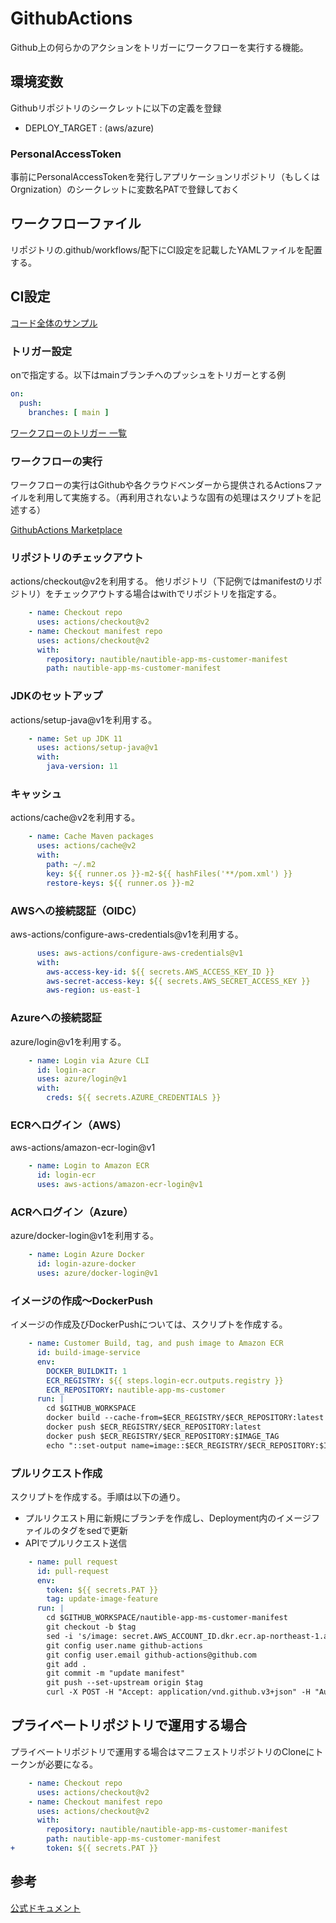 # GithubActions

Github上の何らかのアクションをトリガーにワークフローを実行する機能。

## 環境変数

Githubリポジトリのシークレットに以下の定義を登録

- DEPLOY_TARGET : (aws/azure)


### PersonalAccessToken

事前にPersonalAccessTokenを発行しアプリケーションリポジトリ（もしくはOrgnization）のシークレットに変数名PATで登録しておく

## ワークフローファイル

リポジトリの.github/workflows/配下にCI設定を記載したYAMLファイルを配置する。

## CI設定

[コード全体のサンプル](https://github.com/nautible/nautible-app-ms-customer/blob/main/.github/workflows/maven.yml)

### トリガー設定

onで指定する。以下はmainブランチへのプッシュをトリガーとする例

```yaml
on:
  push:
    branches: [ main ]
```

[ワークフローのトリガー 一覧](https://docs.github.com/ja/actions/using-workflows/events-that-trigger-workflows)

### ワークフローの実行

ワークフローの実行はGithubや各クラウドベンダーから提供されるActionsファイルを利用して実施する。（再利用されないような固有の処理はスクリプトを記述する）

[GithubActions Marketplace](https://github.com/marketplace?type=actions)

### リポジトリのチェックアウト  

actions/checkout@v2を利用する。
他リポジトリ（下記例ではmanifestのリポジトリ）をチェックアウトする場合はwithでリポジトリを指定する。

```yaml
    - name: Checkout repo
      uses: actions/checkout@v2
    - name: Checkout manifest repo
      uses: actions/checkout@v2
      with:
        repository: nautible/nautible-app-ms-customer-manifest
        path: nautible-app-ms-customer-manifest
```

### JDKのセットアップ

actions/setup-java@v1を利用する。

```yaml
    - name: Set up JDK 11
      uses: actions/setup-java@v1
      with:
        java-version: 11
```

### キャッシュ

actions/cache@v2を利用する。

```yaml
    - name: Cache Maven packages
      uses: actions/cache@v2
      with:
        path: ~/.m2
        key: ${{ runner.os }}-m2-${{ hashFiles('**/pom.xml') }}
        restore-keys: ${{ runner.os }}-m2
```

### AWSへの接続認証（OIDC）

aws-actions/configure-aws-credentials@v1を利用する。

```yaml
      uses: aws-actions/configure-aws-credentials@v1
      with:
        aws-access-key-id: ${{ secrets.AWS_ACCESS_KEY_ID }}
        aws-secret-access-key: ${{ secrets.AWS_SECRET_ACCESS_KEY }}
        aws-region: us-east-1
```

### Azureへの接続認証

azure/login@v1を利用する。

```yaml
    - name: Login via Azure CLI
      id: login-acr
      uses: azure/login@v1
      with:
        creds: ${{ secrets.AZURE_CREDENTIALS }}
```

### ECRへログイン（AWS）

aws-actions/amazon-ecr-login@v1

```yaml
    - name: Login to Amazon ECR
      id: login-ecr
      uses: aws-actions/amazon-ecr-login@v1
```

### ACRへログイン（Azure）

azure/docker-login@v1を利用する。

```yaml
    - name: Login Azure Docker
      id: login-azure-docker
      uses: azure/docker-login@v1
```

### イメージの作成～DockerPush

イメージの作成及びDockerPushについては、スクリプトを作成する。

```yaml
    - name: Customer Build, tag, and push image to Amazon ECR
      id: build-image-service
      env:
        DOCKER_BUILDKIT: 1
        ECR_REGISTRY: ${{ steps.login-ecr.outputs.registry }}
        ECR_REPOSITORY: nautible-app-ms-customer
      run: |
        cd $GITHUB_WORKSPACE
        docker build --cache-from=$ECR_REGISTRY/$ECR_REPOSITORY:latest --build-arg BUILDKIT_INLINE_CACHE=1 -t $ECR_REGISTRY/$ECR_REPOSITORY:latest -t $ECR_REGISTRY/$ECR_REPOSITORY:$IMAGE_TAG -f ./src/main/docker/Dockerfile.fast-jar .
        docker push $ECR_REGISTRY/$ECR_REPOSITORY:latest
        docker push $ECR_REGISTRY/$ECR_REPOSITORY:$IMAGE_TAG
        echo "::set-output name=image::$ECR_REGISTRY/$ECR_REPOSITORY:$IMAGE_TAG"
```

### プルリクエスト作成

スクリプトを作成する。手順は以下の通り。

- プルリクエスト用に新規にブランチを作成し、Deployment内のイメージファイルのタグをsedで更新
- APIでプルリクエスト送信

```yaml
    - name: pull request
      id: pull-request
      env:
        token: ${{ secrets.PAT }}
        tag: update-image-feature
      run: |
        cd $GITHUB_WORKSPACE/nautible-app-ms-customer-manifest
        git checkout -b $tag
        sed -i 's/image: secret.AWS_ACCOUNT_ID.dkr.ecr.ap-northeast-1.amazonaws.com\/nautible-app-ms-customer:\(.*\)/image: secret.AWS_ACCOUNT_ID.dkr.ecr.ap-northeast-1.amazonaws.com\/nautible-app-ms-customer:'$IMAGE_TAG'/' ./base/customer-deploy.yaml 
        git config user.name github-actions
        git config user.email github-actions@github.com
        git add .
        git commit -m "update manifest"
        git push --set-upstream origin $tag
        curl -X POST -H "Accept: application/vnd.github.v3+json" -H "Authorization: token $token" "https://api.github.com/repos/nautible/nautible-app-ms-customer-manifest/pulls" -d '{"title": "new image deploy request", "head": "nautible:'$tag'", "base": "main"}'
```

## プライベートリポジトリで運用する場合

プライベートリポジトリで運用する場合はマニフェストリポジトリのCloneにトークンが必要になる。

```yaml
    - name: Checkout repo
      uses: actions/checkout@v2
    - name: Checkout manifest repo
      uses: actions/checkout@v2
      with:
        repository: nautible/nautible-app-ms-customer-manifest
        path: nautible-app-ms-customer-manifest
+       token: ${{ secrets.PAT }}
```

## 参考

[公式ドキュメント](https://docs.github.com/ja/actions)
